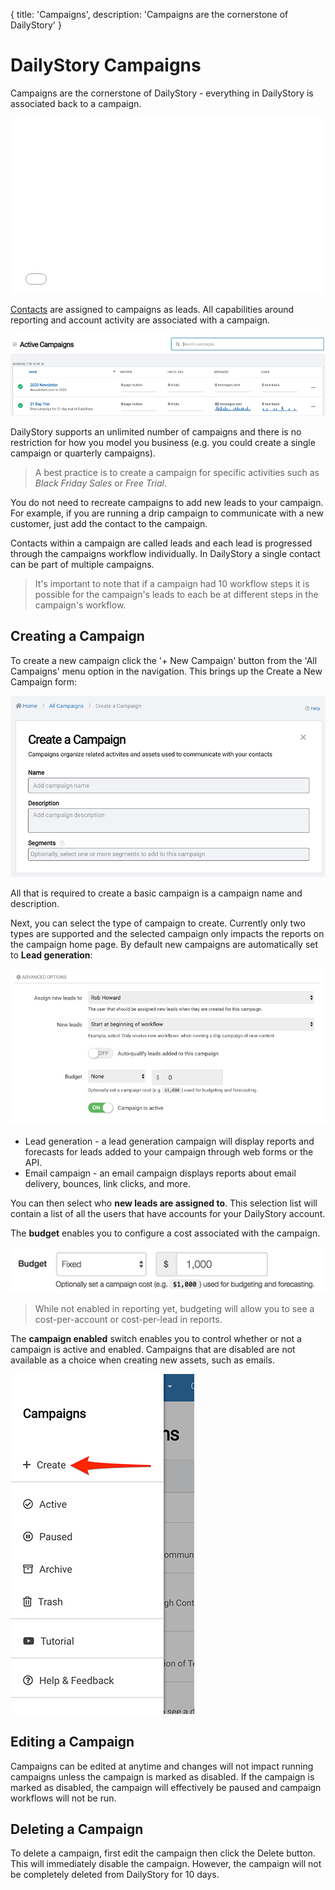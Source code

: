 {
	title: 'Campaigns',
	description: 'Campaigns are the cornerstone of DailyStory'
}
# DailyStory Campaigns
Campaigns are the cornerstone of DailyStory - everything in DailyStory is associated back to a campaign. 

<iframe class="embedly-embed" src="//cdn.embedly.com/widgets/media.html?src=https%3A%2F%2Fwww.youtube.com%2Fembed%2FVxbtl_DHzbA%3Ffeature%3Doembed&url=http%3A%2F%2Fwww.youtube.com%2Fwatch%3Fv%3DVxbtl_DHzbA&image=https%3A%2F%2Fi.ytimg.com%2Fvi%2FVxbtl_DHzbA%2Fhqdefault.jpg&key=internal&type=text%2Fhtml&schema=youtube" width="500" height="281" scrolling="no" frameborder="0" allowfullscreen></iframe>

[Contacts](/contacts) are assigned to campaigns as leads. All capabilities around reporting and account activity are associated with a campaign.

![Campaigns](/articles/campaigns/campaigns-01.png "Campaigns")

DailyStory supports an unlimited number of campaigns and there is no restriction for how you model you business (e.g. you could create a single campaign or quarterly campaigns). 

> A best practice is to create a campaign for specific activities such as *Black Friday Sales* or *Free Trial*.

You do not need to recreate campaigns to add new leads to your campaign. For example, if you are running a drip campaign to communicate with a new customer, just add the contact to the campaign. 

Contacts within a campaign are called leads and each lead is progressed through the campaigns workflow individually. In DailyStory a single contact can be part of multiple campaigns.

> It's important to note that if a campaign had 10 workflow steps it is possible for the campaign's leads to each be at different steps in the campaign's workflow.

## Creating a Campaign
To create a new campaign click the '+ New Campaign' button from the 'All Campaigns' menu option in the navigation. This brings up the Create a New Campaign form:

![Create a Campaign](/articles/campaigns/campaigns-02.png "Create a Campaign")

All that is required to create a basic campaign is a campaign name and description.

Next, you can select the type of campaign to create. Currently only two types are supported and the selected campaign only impacts the reports on the campaign home page. By default new campaigns are automatically set to **Lead generation**:

![Campaign type](/articles/campaigns/campaigns-03.png "Campaign type")
	
* Lead generation - a lead generation campaign will display reports and forecasts for leads added to your campaign through web forms or the API.
* Email campaign - an email campaign displays reports about email delivery, bounces, link clicks, and more.

You can then select who **new leads are assigned to**. This selection list will contain a list of all the users that have accounts for your DailyStory account.

The **budget** enables you to configure a cost associated with the campaign.

![Campaign budget](/articles/campaigns/campaigns-04.png "Campaign budget")

> While not enabled in reporting yet, budgeting will allow you to see a cost-per-account or cost-per-lead in reports.

The **campaign enabled** switch enables you to control whether or not a campaign is active and enabled. Campaigns that are disabled are not available as a choice when creating new assets, such as emails.

![Campaign enabled](/articles/campaigns/campaigns-05.png "Campaign enabled")

## Editing a Campaign
Campaigns can be edited at anytime and changes will not impact running campaigns unless the campaign is marked as disabled. If the campaign is marked as disabled, the campaign will effectively be paused and campaign workflows will not be run.

## Deleting a Campaign
To delete a campaign, first edit the campaign then click the Delete button. This will immediately disable the campaign. However, the campaign will not be completely deleted from DailyStory for 10 days.